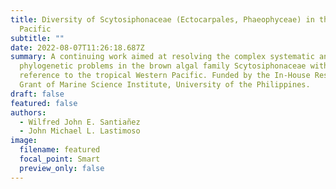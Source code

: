 ```yaml
---
title: Diversity of Scytosiphonaceae (Ectocarpales, Phaeophyceae) in the Western
  Pacific
subtitle: ""
date: 2022-08-07T11:26:18.687Z
summary: A continuing work aimed at resolving the complex systematic and
  phylogenetic problems in the brown algal family Scytosiphonaceae with special
  reference to the tropical Western Pacific. Funded by the In-House Research
  Grant of Marine Science Institute, University of the Philippines.
draft: false
featured: false
authors:
  - Wilfred John E. Santiañez
  - John Michael L. Lastimoso
image:
  filename: featured
  focal_point: Smart
  preview_only: false
---
```

